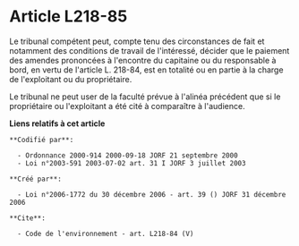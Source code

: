 # Article L218-85

Le tribunal compétent peut, compte tenu des circonstances de fait et notamment des conditions de travail de l'intéressé,
décider que le paiement des amendes prononcées à l'encontre du capitaine ou du responsable à bord, en vertu de l'article L.
218-84, est en totalité ou en partie à la charge de l'exploitant ou du propriétaire. 

Le tribunal ne peut user de la faculté prévue à l'alinéa précédent que si le propriétaire ou l'exploitant a été cité à
comparaître à l'audience.

**Liens relatifs à cet article**

	**Codifié par**:

	  - Ordonnance 2000-914 2000-09-18 JORF 21 septembre 2000
	  - Loi n°2003-591 2003-07-02 art. 31 I JORF 3 juillet 2003

	**Créé par**:

	  - Loi n°2006-1772 du 30 décembre 2006 - art. 39 () JORF 31 décembre 2006

	**Cite**:

	  - Code de l'environnement - art. L218-84 (V)
